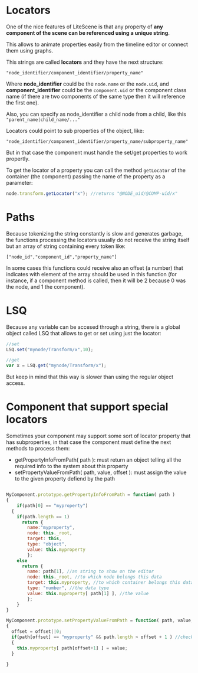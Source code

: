 # Locators

One of the nice features of LiteScene is that any property of **any component of the scene can be referenced using a unique string**.

This allows to animate properties easily from the timeline editor or connect them using graphs.

This strings are called **locators** and they have the next structure:

```"node_identifier/component_identifier/property_name"```

Where **node_identifier** could be the ```node.name``` or the ```node.uid```, and **component_identifier** could be the ```component.uid``` or the component class name (if there are two components of the same type then it will reference the first one).

Also, you can specify as node_identifier a child node from a child, like this ```"parent_name|child_name/..."```

Locators could point to sub properties of the object, like:

```"node_identifier/component_identifier/property_name/subproperty_name"```

But in that case the component must handle the set/get properties to work propertly.

To get the locator of a property you can call the method ```getLocator``` of the container (the component) passing the name of the property as a parameter:

```javascript
node.transform.getLocator("x"); //returns "@NODE_uid/@COMP-uid/x"
```

# Paths

Because tokenizing the string constantly is slow and generates garbage, the functions processing the locators usually do not receive the string itself but an array of string containing every token like:

```["node_id","component_id","property_name"]```

In some cases this functions could receive also an offset (a number) that indicates with element of the array should be used in this function (for instance, if a component method is called, then it will be 2 because 0 was the node, and 1 the component).

# LSQ

Because any variable can be accesed through a string, there is a global object called LSQ that allows to get or set using just the locator:

```js
//set
LSQ.set("mynode/Transform/x",10);

//get
var x = LSQ.get("mynode/Transform/x");
```

But keep in mind that this way is slower than using the regular object access.

# Component that support special locators

Sometimes your component may support some sort of locator property that has subproperties, in that case the component must define the next methods to process them:

- getPropertyInfoFromPath( path ): must return an object telling all the required info to the system about this property
- setPropertyValueFromPath( path, value, offset ): must assign the value to the given property defiend by the path

```js

MyComponent.prototype.getPropertyInfoFromPath = function( path )
{
	if(path[0] == "myproperty")
  {
    if(path.length == 1)
      return {
        name:"myproperty",
        node: this._root,
        target: this,
        type: "object",
        value: this.myproperty
  		};
    else
      return {
        name: path[1], //an string to show on the editor
        node: this._root, //to which node belongs this data
        target: this.myproperty, //to which container belongs this data
        type: "number", //the data type
        value: this.myproperty[ path[1] ], //the value
  		};    
    }
}    

MyComponent.prototype.setPropertyValueFromPath = function( path, value, offset )
{
  offset = offset||0;
  if(path[offset] == "myproperty" && path.length > offset + 1 ) //check there is a subproperty
  {
    this.myproperty[ path[offset+1] ] = value;
  }

}
```
